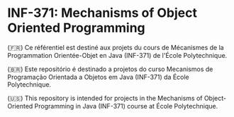# INF-371: Mechanisms of Object Oriented Programming

(:fr:) Ce référentiel est destiné aux projets du cours de Mécanismes de la Programmation Orientée-Objet en Java (INF-371) de l'École Polytechnique. 

(:brazil:) Este repositório é destinado a projetos do curso Mecanismos de Programação Orientada a Objetos em Java (INF-371) da École Polytechnique. 

(:us:) This repository is intended for projects in the Mechanisms of Object-Oriented Programming in Java (INF-371) course at École Polytechnique. 
